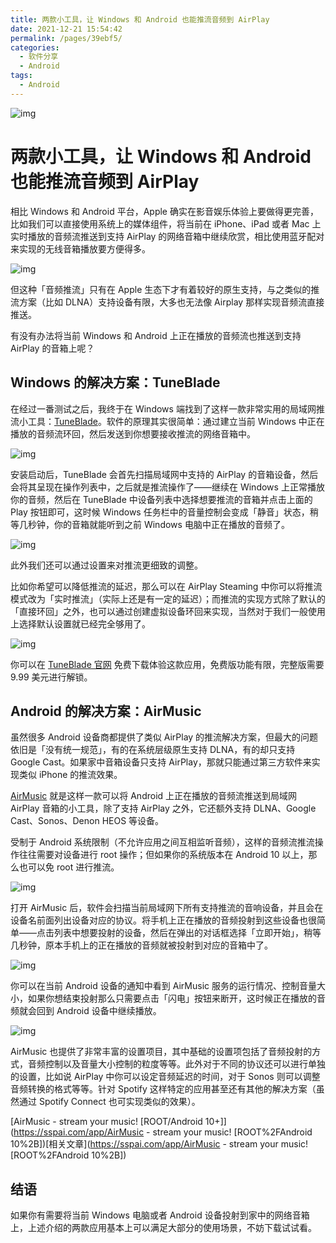 ```yaml
---
title: 两款小工具，让 Windows 和 Android 也能推流音频到 AirPlay
date: 2021-12-21 15:54:42
permalink: /pages/39ebf5/
categories:
  - 软件分享
  - Android
tags:
  - Android
---
```

![img](https://cdn.sspai.com/article/b5186db8-4628-c907-fa78-f1c0e5885647.png?imageMogr2/auto-orient/quality/95/thumbnail/!1420x708r/gravity/Center/crop/1420x708/interlace/1)

# 两款小工具，让 Windows 和 Android 也能推流音频到 AirPlay

相比 Windows 和 Android 平台，Apple 确实在影音娱乐体验上要做得更完善，比如我们可以直接使用系统上的媒体组件，将当前在 iPhone、iPad 或者 Mac 上实时播放的音频流推送到支持 AirPlay 的网络音箱中继续欣赏，相比使用蓝牙配对来实现的无线音箱播放要方便得多。

![img](https://cdn.sspai.com/editor/u_/c4s8k05b34td2engkr20.jpeg?imageView2/2/w/1120/q/90/interlace/1/ignore-error/1)

但这种「音频推流」只有在 Apple 生态下才有着较好的原生支持，与之类似的推流方案（比如 DLNA）支持设备有限，大多也无法像 Airplay 那样实现音频流直接推送。

有没有办法将当前 Windows 和 Android 上正在播放的音频流也推送到支持 AirPlay 的音箱上呢？

## Windows 的解决方案：TuneBlade

在经过一番测试之后，我终于在 Windows 端找到了这样一款非常实用的局域网推流小工具：[TuneBlade](http://www.tuneblade.com/)。软件的原理其实很简单：通过建立当前 Windows 中正在播放的音频流环回，然后发送到你想要接收推流的网络音箱中。

![img](https://cdn.sspai.com/editor/u_/c4s8k0db34td2ab6q88g.png?imageView2/2/w/1120/q/90/interlace/1/ignore-error/1)

安装启动后，TuneBlade 会首先扫描局域网中支持的 AirPlay 的音箱设备，然后会将其呈现在操作列表中，之后就是推流操作了——继续在 Windows 上正常播放你的音频，然后在 TuneBlade 中设备列表中选择想要推流的音箱并点击上面的 Play 按钮即可，这时候 Windows 任务栏中的音量控制会变成「静音」状态，稍等几秒钟，你的音箱就能听到之前 Windows 电脑中正在播放的音频了。

![img](https://cdn.sspai.com/editor/u_/c4s8k0lb34td2engkr2g.png?imageView2/2/w/1120/q/90/interlace/1/ignore-error/1)

此外我们还可以通过设置来对推流更细致的调整。

比如你希望可以降低推流的延迟，那么可以在 AirPlay Steaming 中你可以将推流模式改为「实时推流」（实际上还是有一定的延迟）；而推流的实现方式除了默认的「直接环回」之外，也可以通过创建虚拟设备环回来实现，当然对于我们一般使用上选择默认设置就已经完全够用了。

![img](https://cdn.sspai.com/editor/u_/c4s8k0tb34td201m5th0.png?imageView2/2/w/1120/q/90/interlace/1/ignore-error/1)

你可以在 [TuneBlade 官网](http://www.tuneblade.com/) 免费下载体验这款应用，免费版功能有限，完整版需要 9.99 美元进行解锁。

## Android 的解决方案：AirMusic

虽然很多 Android 设备商都提供了类似 AirPlay 的推流解决方案，但最大的问题依旧是「没有统一规范」，有的在系统层级原生支持 DLNA，有的却只支持 Google Cast。如果家中音箱设备只支持 AirPlay，那就只能通过第三方软件来实现类似 iPhone 的推流效果。

[AirMusic](https://play.google.com/store/apps/details?id=app.airmusic.pro) 就是这样一款可以将 Android 上正在播放的音频流推送到局域网 AirPlay 音箱的小工具，除了支持 AirPlay 之外，它还额外支持 DLNA、Google Cast、Sonos、Denon HEOS 等设备。

受制于 Android 系统限制（不允许应用之间互相监听音频），这样的音频流推流操作往往需要对设备进行 root 操作；但如果你的系统版本在 Android 10 以上，那么也可以免 root 进行推流。

![img](https://cdn.sspai.com/editor/u_/c4s8k0tb34td27uspsi0.png?imageView2/2/w/1120/q/90/interlace/1/ignore-error/1)

打开 AirMusic 后，软件会扫描当前局域网下所有支持推流的音响设备，并且会在设备名前面列出设备对应的协议。将手机上正在播放的音频投射到这些设备也很简单——点击列表中想要投射的设备，然后在弹出的对话框选择「立即开始」，稍等几秒钟，原本手机上的正在播放的音频就被投射到对应的音箱中了。

![img](https://cdn.sspai.com/editor/u_/c4s8k1db34td2engkr30.png?imageView2/2/w/1120/q/90/interlace/1/ignore-error/1)

你可以在当前 Android 设备的通知中看到 AirMusic 服务的运行情况、控制音量大小，如果你想结束投射那么只需要点击「闪电」按钮来断开，这时候正在播放的音频就会回到 Android 设备中继续播放。

![img](https://cdn.sspai.com/editor/u_/c4s8k1lb34td2ab6q890.png?imageView2/2/w/1120/q/90/interlace/1/ignore-error/1)

AirMusic 也提供了非常丰富的设置项目，其中基础的设置项包括了音频投射的方式，音频控制以及音量大小控制的粒度等等。此外对于不同的协议还可以进行单独的设置，比如说 AirPlay 中你可以设定音频延迟的时间，对于 Sonos 则可以调整音频转换的格式等等。针对 Spotify 这样特定的应用甚至还有其他的解决方案（虽然通过 Spotify Connect 也可实现类似的效果）。

[AirMusic - stream your music! [ROOT/Android 10+\]](https://sspai.com/app/AirMusic - stream your music! [ROOT%2FAndroid 10%2B])[相关文章](https://sspai.com/app/AirMusic - stream your music! [ROOT%2FAndroid 10%2B])

## 结语

如果你有需要将当前 Windows 电脑或者 Android 设备投射到家中的网络音箱上，上述介绍的两款应用基本上可以满足大部分的使用场景，不妨下载试试看。